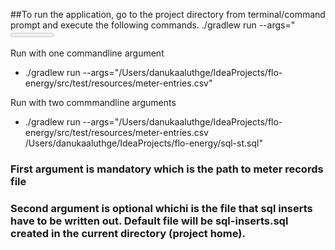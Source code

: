##To run the application, go to the project directory from terminal/command prompt and execute the following commands.
./gradlew run --args="<meter records file> <optional output file>"

 Run with one commandline argument
* ./gradlew run --args="/Users/danukaaluthge/IdeaProjects/flo-energy/src/test/resources/meter-entries.csv"

 Run with two commmandline arguments
* ./gradlew run --args="/Users/danukaaluthge/IdeaProjects/flo-energy/src/test/resources/meter-entries.csv /Users/danukaaluthge/IdeaProjects/flo-energy/sql-st.sql"

### First argument is mandatory which is the path to meter records file
### Second argument is optional whichi is the file that sql inserts have to be written out. Default file will be sql-inserts.sql created in the current directory (project home).


